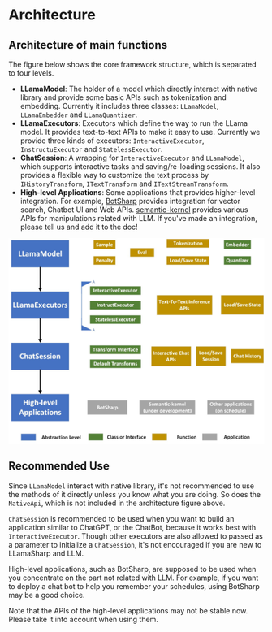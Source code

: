 # Architecture

## Architecture of main functions

The figure below shows the core framework structure, which is separated to four levels.

- **LLamaModel**: The holder of a model which directly interact with native library and provide some basic APIs such as tokenization and embedding. Currently it includes three classes: `LLamaModel`, `LLamaEmbedder` and `LLamaQuantizer`.
- **LLamaExecutors**: Executors which define the way to run the LLama model. It provides text-to-text APIs to make it easy to use. Currently we provide three kinds of executors: `InteractiveExecutor`, `InstructuExecutor` and `StatelessExecutor`.
- **ChatSession**: A wrapping for `InteractiveExecutor` and `LLamaModel`, which supports interactive tasks and saving/re-loading sessions. It also provides a flexible way to customize the text process by `IHistoryTransform`, `ITextTransform` and `ITextStreamTransform`.
- **High-level Applications**: Some applications that provides higher-level integration. For example, [BotSharp](https://github.com/SciSharp/BotSharp) provides integration for vector search, Chatbot UI and Web APIs. [semantic-kernel](https://github.com/microsoft/semantic-kernel) provides various APIs for manipulations related with LLM. If you've made an integration, please tell us and add it to the doc!


![structure_image](media/structure.jpg)

## Recommended Use

Since `LLamaModel` interact with native library, it's not recommended to use the methods of it directly unless you know what you are doing. So does the `NativeApi`, which is not included in the architecture figure above.

`ChatSession` is recommended to be used when you want to build an application similar to ChatGPT, or the ChatBot, because it works best with `InteractiveExecutor`. Though other executors are also allowed to passed as a parameter to initialize a `ChatSession`, it's not encouraged if you are new to LLamaSharp and LLM.

High-level applications, such as BotSharp, are supposed to be used when you concentrate on the part not related with LLM. For example, if you want to deploy a chat bot to help you remember your schedules, using BotSharp may be a good choice.

Note that the APIs of the high-level applications may not be stable now. Please take it into account when using them.